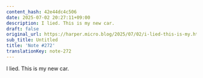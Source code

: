 ```yaml
---
content_hash: 42e44dc4c506
date: 2025-07-02 20:27:11+09:00
description: I lied. This is my new car.
draft: false
original_url: https://harper.micro.blog/2025/07/02/i-lied-this-is-my.html
sub_title: Untitled
title: 'Note #272'
translationKey: note-272
---
```


I lied. This is my new car.